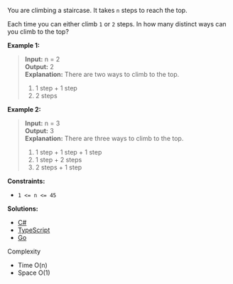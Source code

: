 You are climbing a staircase. It takes `n` steps to reach the top.

Each time you can either climb `1` or `2` steps. In how many distinct ways can you climb to the top?

**Example 1:**

> **Input:** n = 2  
> **Output:** 2  
> **Explanation:** There are two ways to climb to the top.  
> 1. 1 step + 1 step  
> 2. 2 steps  

**Example 2:**

> **Input:** n = 3  
> **Output:** 3  
> **Explanation:** There are three ways to climb to the top.  
> 1. 1 step + 1 step + 1 step  
> 2. 1 step + 2 steps  
> 3. 2 steps + 1 step

**Constraints:**

- `1 <= n <= 45`

 **Solutions:**

 - [C#](/1d-dp/climbing-stairs/climbing-stairs.cs)
 - [TypeScript](/1d-dp/climbing-stairs/climbing-stairs.ts)
 - [Go](/1d-dp/climbing-stairs/climbing-stairs.go)

Complexity
- Time O(n)
- Space O(1)